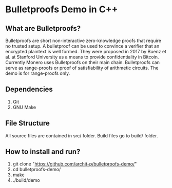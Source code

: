 
# Bulletproofs Demo in C++
## What are Bulletproofs?
Bulletproofs are short non-interactive zero-knowledge proofs that require no trusted setup. A bulletproof can be used to convince a verifier that an encrypted plaintext is well formed. 
They were proposed in 2017 by Buenz et al. at Stanford University as a means to provide confidentiality in Bitcoin. Currently Monero uses Bulletproofs on their main chain.
Bulletproofs can serve as range-proofs or proof of satisfiability of arithmetic circuits. The demo is for range-proofs only.

## Dependencies
1. Git
2. GNU Make

## File Structure
All source files are contained in src/ folder.
Build files go to build/ folder.

## How to install and run?
1. git clone "https://github.com/archit-p/bulletproofs-demo/"
2. cd bulletproofs-demo/
3. make
4. ./build/demo
